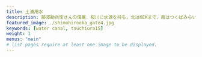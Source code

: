 ```yaml
---
title: 土浦用水
description: 藤澤勘兵衛さんの偉業．桜川に水源を持ち，北はKEKまで，南はつくばみらい市まで，水田・畑作両方の灌漑を支えている．セクション1-取水樋門から桜川第一揚水機場まで．セクション2-桜川第一揚水機場から花室サイフォンまで(大木曽支線，支線を含む)．セクション3-花室サイフォンから谷田部・一ノ矢分水まで，セクション4-谷田部用水，セクション5-一ノ矢用水
featured_image: ./shimohirooka_gate4.jpg
keywords: [water canal, tsuchiura15]
weight: 1
menus: "main"
# list pages require at least one image to be displayed.
---
```

